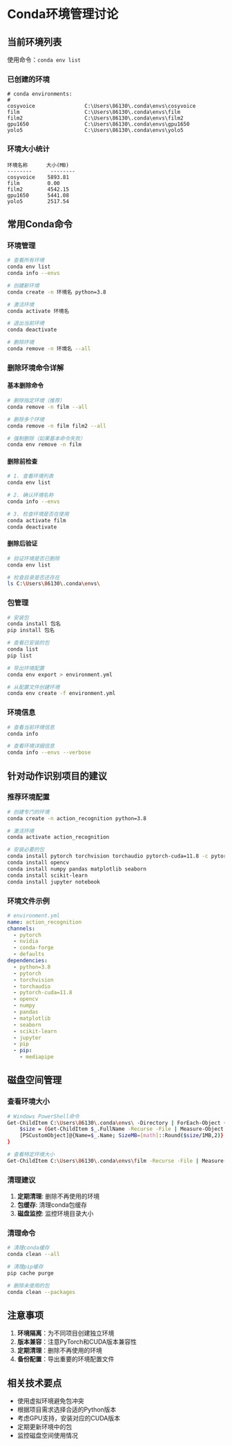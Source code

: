 # Conda环境管理讨论

## 当前环境列表

使用命令：`conda env list`

### 已创建的环境
```
# conda environments:
#
cosyvoice                C:\Users\86130\.conda\envs\cosyvoice
film                     C:\Users\86130\.conda\envs\film
film2                    C:\Users\86130\.conda\envs\film2
gpu1650                  C:\Users\86130\.conda\envs\gpu1650
yolo5                    C:\Users\86130\.conda\envs\yolo5
```

### 环境大小统计
```
环境名称      大小(MB)
--------      --------
cosyvoice    5893.81
film         0.00
film2        4542.15
gpu1650      5441.08
yolo5        2517.54
```

## 常用Conda命令

### 环境管理
```bash
# 查看所有环境
conda env list
conda info --envs

# 创建新环境
conda create -n 环境名 python=3.8

# 激活环境
conda activate 环境名

# 退出当前环境
conda deactivate

# 删除环境
conda remove -n 环境名 --all
```

### 删除环境命令详解

#### 基本删除命令
```bash
# 删除指定环境（推荐）
conda remove -n film --all

# 删除多个环境
conda remove -n film film2 --all

# 强制删除（如果基本命令失败）
conda env remove -n film
```

#### 删除前检查
```bash
# 1. 查看环境列表
conda env list

# 2. 确认环境名称
conda info --envs

# 3. 检查环境是否在使用
conda activate film
conda deactivate
```

#### 删除后验证
```bash
# 验证环境是否已删除
conda env list

# 检查目录是否还存在
ls C:\Users\86130\.conda\envs\
```

### 包管理
```bash
# 安装包
conda install 包名
pip install 包名

# 查看已安装的包
conda list
pip list

# 导出环境配置
conda env export > environment.yml

# 从配置文件创建环境
conda env create -f environment.yml
```

### 环境信息
```bash
# 查看当前环境信息
conda info

# 查看环境详细信息
conda info --envs --verbose
```

## 针对动作识别项目的建议

### 推荐环境配置
```bash
# 创建专门的环境
conda create -n action_recognition python=3.8

# 激活环境
conda activate action_recognition

# 安装必要的包
conda install pytorch torchvision torchaudio pytorch-cuda=11.8 -c pytorch -c nvidia
conda install opencv
conda install numpy pandas matplotlib seaborn
conda install scikit-learn
conda install jupyter notebook
```

### 环境文件示例
```yaml
# environment.yml
name: action_recognition
channels:
  - pytorch
  - nvidia
  - conda-forge
  - defaults
dependencies:
  - python=3.8
  - pytorch
  - torchvision
  - torchaudio
  - pytorch-cuda=11.8
  - opencv
  - numpy
  - pandas
  - matplotlib
  - seaborn
  - scikit-learn
  - jupyter
  - pip
  - pip:
    - mediapipe
```

## 磁盘空间管理

### 查看环境大小
```bash
# Windows PowerShell命令
Get-ChildItem C:\Users\86130\.conda\envs\ -Directory | ForEach-Object { 
    $size = (Get-ChildItem $_.FullName -Recurse -File | Measure-Object -Property Length -Sum).Sum; 
    [PSCustomObject]@{Name=$_.Name; SizeMB=[math]::Round($size/1MB,2)} 
}

# 查看特定环境大小
Get-ChildItem C:\Users\86130\.conda\envs\film -Recurse -File | Measure-Object -Property Length -Sum
```

### 清理建议
1. **定期清理**: 删除不再使用的环境
2. **包缓存**: 清理conda包缓存
3. **磁盘监控**: 监控环境目录大小

### 清理命令
```bash
# 清理conda缓存
conda clean --all

# 清理pip缓存
pip cache purge

# 删除未使用的包
conda clean --packages
```

## 注意事项

1. **环境隔离**：为不同项目创建独立环境
2. **版本兼容**：注意PyTorch和CUDA版本兼容性
3. **定期清理**：删除不再使用的环境
4. **备份配置**：导出重要的环境配置文件

## 相关技术要点

- 使用虚拟环境避免包冲突
- 根据项目需求选择合适的Python版本
- 考虑GPU支持，安装对应的CUDA版本
- 定期更新环境中的包
- 监控磁盘空间使用情况
